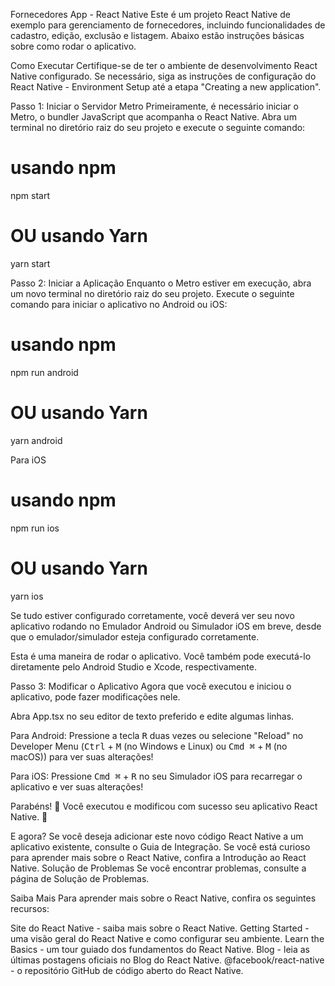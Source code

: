 Fornecedores App - React Native
Este é um projeto React Native de exemplo para gerenciamento de fornecedores, incluindo funcionalidades de cadastro, edição, exclusão e listagem. Abaixo estão instruções básicas sobre como rodar o aplicativo.

Como Executar
Certifique-se de ter o ambiente de desenvolvimento React Native configurado. Se necessário, siga as instruções de configuração do React Native - Environment Setup até a etapa "Creating a new application".

Passo 1: Iniciar o Servidor Metro
Primeiramente, é necessário iniciar o Metro, o bundler JavaScript que acompanha o React Native. Abra um terminal no diretório raiz do seu projeto e execute o seguinte comando:

# usando npm
npm start

# OU usando Yarn
yarn start

Passo 2: Iniciar a Aplicação
Enquanto o Metro estiver em execução, abra um novo terminal no diretório raiz do seu projeto. Execute o seguinte comando para iniciar o aplicativo no Android ou iOS:

# usando npm
npm run android

# OU usando Yarn
yarn android

Para iOS
# usando npm
npm run ios

# OU usando Yarn
yarn ios

Se tudo estiver configurado corretamente, você deverá ver seu novo aplicativo rodando no Emulador Android ou Simulador iOS em breve, desde que o emulador/simulador esteja configurado corretamente.

Esta é uma maneira de rodar o aplicativo. Você também pode executá-lo diretamente pelo Android Studio e Xcode, respectivamente.

Passo 3: Modificar o Aplicativo
Agora que você executou e iniciou o aplicativo, pode fazer modificações nele.

Abra App.tsx no seu editor de texto preferido e edite algumas linhas.

Para Android: Pressione a tecla <kbd>R</kbd> duas vezes ou selecione "Reload" no Developer Menu (<kbd>Ctrl</kbd> + <kbd>M</kbd> (no Windows e Linux) ou <kbd>Cmd ⌘</kbd> + <kbd>M</kbd> (no macOS)) para ver suas alterações!

Para iOS: Pressione <kbd>Cmd ⌘</kbd> + <kbd>R</kbd> no seu Simulador iOS para recarregar o aplicativo e ver suas alterações!

Parabéns! :tada:
Você executou e modificou com sucesso seu aplicativo React Native. :partying_face:

E agora?
Se você deseja adicionar este novo código React Native a um aplicativo existente, consulte o Guia de Integração.
Se você está curioso para aprender mais sobre o React Native, confira a Introdução ao React Native.
Solução de Problemas
Se você encontrar problemas, consulte a página de Solução de Problemas.

Saiba Mais
Para aprender mais sobre o React Native, confira os seguintes recursos:

Site do React Native - saiba mais sobre o React Native.
Getting Started - uma visão geral do React Native e como configurar seu ambiente.
Learn the Basics - um tour guiado dos fundamentos do React Native.
Blog - leia as últimas postagens oficiais no Blog do React Native.
@facebook/react-native - o repositório GitHub de código aberto do React Native.





